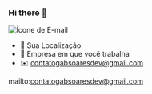 ### Hi there 👋

<!--
**gabsoaresdev/gabsoaresdev** is a ✨ _special_ ✨ repository because its `README.md` (this file) appears on your GitHub profile.

Here are some ideas to get you started:

- 🔭 I’m currently working on ...
- 🌱 I’m currently learning ...
- 👯 I’m looking to collaborate on ...
- 🤔 I’m looking for help with ...
- 💬 Ask me about ...
- 📫 How to reach me: ...
- 😄 Pronouns: ...
- ⚡ Fun fact: ...
-->

![Ícone de E-mail](https://github.githubassets.com/images/icons/emoji/unicode/1f4e7.png)

- 📍 Sua Localização
- 💼 Empresa em que você trabalha
- ✉️ [contatogabsoaresdev@gmail.com](mailto:contatogabsoaresdev@gmail.com)

mailto:contatogabsoaresdev@gmail.com
